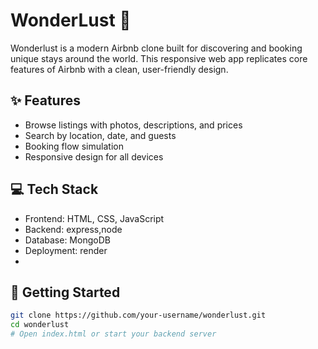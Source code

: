# WonderLust 🏡

Wonderlust is a modern Airbnb clone built for discovering and booking unique stays around the world. This responsive web app replicates core features of Airbnb with a clean, user-friendly design.

## ✨ Features

- Browse listings with photos, descriptions, and prices
- Search by location, date, and guests
- Booking flow simulation
- Responsive design for all devices

## 💻 Tech Stack

- Frontend: HTML, CSS, JavaScript
- Backend: express,node
- Database: MongoDB
- Deployment: render
- 

## 🚀 Getting Started

```bash
git clone https://github.com/your-username/wonderlust.git
cd wonderlust
# Open index.html or start your backend server
